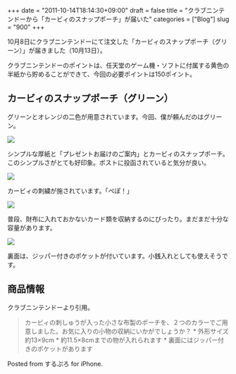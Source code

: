 +++
date = "2011-10-14T18:14:30+09:00"
draft = false
title = "クラブニンテンドーから「カービィのスナップポーチ」が届いた"
categories = ["Blog"]
slug = "900"
+++

10月8日にクラブニンテンドーにて注文した「カービィのスナップポーチ（グリーン）」が届きました（10月13日）。

クラブニンテンドーのポイントは、任天堂のゲーム機・ソフトに付属する黄色の半紙から貯めることができて、今回の必要ポイントは150ポイント。

## カービィのスナップポーチ（グリーン）

グリーンとオレンジの二色が用意されています。今回、僕が頼んだのはグリーン。

![](/images/2011/10/0900_1.jpg)

シンプルな厚紙と「プレゼントお届けのご案内」とカービィのスナップポーチ。このシンプルさがとても好印象。ポストに投函されていると気分が良い。

![](/images/2011/10/0900_2.jpg)

カービィの刺繍が施されています。「ぺぽ！」

![](/images/2011/10/0900_3.jpg)

普段、財布に入れておかないカード類を収納するのにぴったり。まだまだ十分な容量があります。

![](/images/2011/10/0900_4.jpg)

裏面は、ジッパー付きのポケットが付いています。小銭入れとしても使えそうです。

## 商品情報

クラブニンテンドーより引用。

<blockquote><p>カービィの刺しゅうが入った小さな布製のポーチを、２つのカラーでご用意しました。お気に入りの小物の収納にいかがでしょうか？
* 外形サイズ 約13×9cm
* 約11.5×8cmまでの物が入れられます
* 裏面にはジッパー付きのポケットがあります</p></blockquote>

Posted from するぷろ for iPhone.
